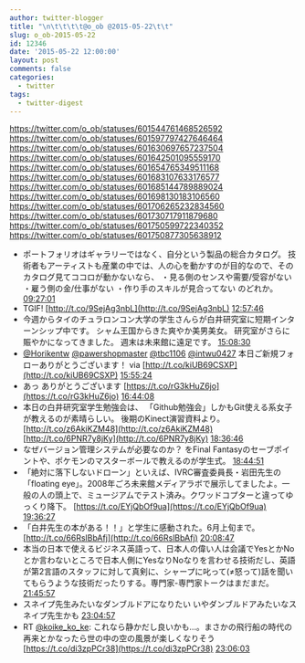 ```yaml
---
author: twitter-blogger
title: "\n\t\t\t\t@o_ob @2015-05-22\t\t"
slug: o_ob-2015-05-22
id: 12346
date: '2015-05-22 12:00:00'
layout: post
comments: false
categories:
  - twitter
tags:
  - twitter-digest
---
```


https://twitter.com/o_ob/statuses/601544761468526592 https://twitter.com/o_ob/statuses/601597797427646464 https://twitter.com/o_ob/statuses/601630697657237504 https://twitter.com/o_ob/statuses/601642501095559170 https://twitter.com/o_ob/statuses/601654765349511168 https://twitter.com/o_ob/statuses/601683107633176577 https://twitter.com/o_ob/statuses/601685144789889024 https://twitter.com/o_ob/statuses/601698130183106560 https://twitter.com/o_ob/statuses/601706265232834560 https://twitter.com/o_ob/statuses/601730717911879680 https://twitter.com/o_ob/statuses/601750599722340352 https://twitter.com/o_ob/statuses/601750877305638912  

*   ポートフォリオはギャラリーではなく、自分という製品の総合カタログ。 技術者もアーティストも産業の中では、人の心を動かすのが目的なので、そのカタログ見てココロが動かないなら、 ・見る側のセンスや需要/受容がない ・雇う側の金/仕事がない ・作り手のスキルが見合ってない のどれか。 [09:27:01](https://twitter.com/o_ob/statuses/601544761468526592)
*   TGIF! [http://t.co/9SejAg3nbL](http://t.co/9SejAg3nbL) [12:57:46](https://twitter.com/o_ob/statuses/601597797427646464)
*   今週からタイのチュラロンコン大学の学生さんらが白井研究室に短期インターンシップ中です。 シャム王国からきた爽やか美男美女。 研究室がさらに賑やかになってきました。 週末は未来館に遠足です。 [15:08:30](https://twitter.com/o_ob/statuses/601630697657237504)
*   [@Horikentw](https://twitter.com/Horikentw) [@pawershopmaster](https://twitter.com/pawershopmaster) [@tbc1106](https://twitter.com/tbc1106) [@intwu0427](https://twitter.com/intwu0427) 本日ご新規フォローありがとうございます！ via [http://t.co/kiUB69CSXP](http://t.co/kiUB69CSXP) [15:55:24](https://twitter.com/o_ob/statuses/601642501095559170)
*   あっ ありがとうございます [https://t.co/rG3kHuZ6jo](https://t.co/rG3kHuZ6jo) [16:44:08](https://twitter.com/o_ob/statuses/601654765349511168)
*   本日の白井研究室学生勉強会は、 「Github勉強会」しかもGit使える系女子が教えるのが素晴らしい。 後期のKinect演習資料より。 [http://t.co/z6AkiKZM48](http://t.co/z6AkiKZM48) [http://t.co/6PNR7y8jKy](http://t.co/6PNR7y8jKy) [18:36:46](https://twitter.com/o_ob/statuses/601683107633176577)
*   なぜバージョン管理システムが必要なのか？ をFinal Fantasyのセーブポイントや、ポケモンのマスターボールで教えるのが学生式。 [18:44:51](https://twitter.com/o_ob/statuses/601685144789889024)
*   「絶対に落下しないドローン」といえば、IVRC審査委員長・岩田先生の「floating eye」。2008年ごろ未来館メディアラボで展示してましたよ。一般の人の頭上で、ミュージアムでテスト済み。クワッドコプターと違ってゆっくり降下。 [https://t.co/EYjQbOf9ua](https://t.co/EYjQbOf9ua) [19:36:27](https://twitter.com/o_ob/statuses/601698130183106560)
*   「白井先生の本がある！！」と学生に感動された。6月上旬まで。 [http://t.co/66RslBbAfj](http://t.co/66RslBbAfj) [20:08:47](https://twitter.com/o_ob/statuses/601706265232834560)
*   本当の日本で使えるビジネス英語って、日本人の偉い人は会議でYesとかNoとか言わないところで日本人側にYesなりNoなりを言わせる技術だし、英語が第2言語のスタッフに対して真剣に、シャープに叱って(≠怒って)話を聞いてもらうような技術だったりする。専門家-専門家トークはまだまだ。 [21:45:57](https://twitter.com/o_ob/statuses/601730717911879680)
*   スネイプ先生みたいなダンブルドアになりたい いやダンブルドアみたいなスネイプ先生かも [23:04:57](https://twitter.com/o_ob/statuses/601750599722340352)
*   RT [@koike_ko_ke](https://twitter.com/koike_ko_ke): これなら静かだし良いかも…。まさかの飛行船の時代の再来とかなったら世の中の空の風景が楽しくなりそう [https://t.co/di3zpPCr38](https://t.co/di3zpPCr38) [23:06:03](https://twitter.com/o_ob/statuses/601750877305638912)